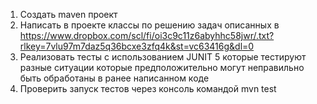 1) Создать maven проект
2) Написать в проекте классы по решению задач описанных в https://www.dropbox.com/scl/fi/oi3c9c11z6abyhhc58jwr/.txt?rlkey=7vlu97m7daz5q36bcxe3zfq4k&st=vc63416g&dl=0
3) Реализовать тесты с использованием JUNIT 5 которые тестируют разные ситуации которые предположительно могут неправильно быть обработаны в ранее написанном коде
4) Проверить запуск тестов через консоль командой mvn test

